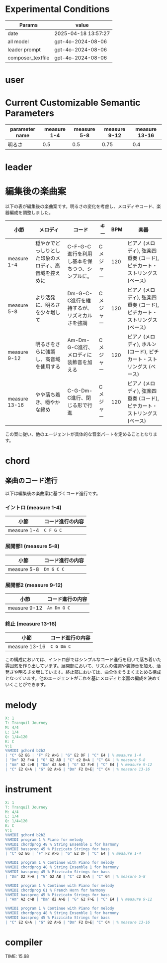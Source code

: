 # Experimental Conditions
|Params|value|
|---|---|
|date|	2025-04-18 13:57:27|
|all model|	gpt-4o-2024-08-06|
|leader prompt|	gpt-4o-2024-08-06|
|composer_textfile|	gpt-4o-2024-08-06|


# user  
# Current Customizable Semantic Parameters
| parameter name | measure 1-4 | measure 5-8 | measure 9-12 | measure 13-16 |
|---|---|---|---|---|
| 明るさ | 0.5 | 0.5 | 0.75 | 0.4 |


# leader  
# 編集後の楽曲案

以下の表が編集後の楽曲案です。明るさの変化を考慮し、メロディやコード、楽器編成を調整しました。

| 小節 | メロディ | コード | キー | BPM | 楽器 |
|---|---|---|---|---|---|
| measure 1-4 | 穏やかでどっしりとした印象のメロディ、高音域を控えめに | C-F-G-C進行を利用し基本を保ちつつ、シンプルに。 | Cメジャー | 120 | ピアノ (メロディ), 弦楽四重奏 (コード), ピチカート・ストリングス (ベース) |
| measure 5-8 | より活発に、明るさを少々増して | Dm-G-C-C進行を維持するが、リズミカルさを強調 | Cメジャー | 120 | ピアノ (メロディ), 弦楽四重奏 (コード), ピチカート・ストリングス (ベース) |
| measure 9-12 | 明るさをさらに強調し、高音域を使用する | Am-Dm-G-C進行、メロディに装飾音を加える | Cメジャー | 120 | ピアノ (メロディ), ホルン (コード), ピチカート・ストリングス (ベース) |
| measure 13-16 | やや落ち着き、穏やかな締め | C-G-Dm-C進行、閉じる形で行進 | Cメジャー | 120 | ピアノ (メロディ), 弦楽四重奏 (コード), ピチカート・ストリングス (ベース) |

この案に従い、他のエージェントが具体的な音楽パートを定めることとなります。

# chord  
## 楽曲のコード進行

以下は編集後の楽曲案に基づくコード進行です。

### イントロ (measure 1-4)
|小節|コード進行の内容|
|---|---|
|measure 1-4|`C F G C`|

### 展開部1 (measure 5-8)
|小節|コード進行の内容|
|---|---|
|measure 5-8|`Dm G C C`|

### 展開部2 (measure 9-12)
|小節|コード進行の内容|
|---|---|
|measure 9-12|`Am Dm G C`|

### 終止 (measure 13-16)
|小節|コード進行の内容|
|---|---|
|measure 13-16|`C G Dm C`|

この構成においては、イントロ部ではシンプルなコード進行を用いて落ち着いた雰囲気を作り出しています。展開部において、リズムの強調や装飾音を加え、活発さや明るさを増しています。終止部においては、曲全体をうまくまとめる構成となっています。他のエージェントがこれを基にメロディと楽器の編成を決めていくことができます。

# melody  
```abc
X: 1
T: Tranquil Journey
M: 4/4
L: 1/4
Q: 1/4=120
K: C
V:1
%%MIDI gchord b2b2
| "C" G2 EG | "F" F2 A>G | "G" E2 DF | "C" E4 | % measure 1-4
| "Dm" D2 F>A | "G" G2 AB | "C" c2 B>A | "C" G4 | % measure 5-8
| "Am" A2 c>B | "Dm" d2 A>B | "G" G2 F>E | "C" E4 | % measure 9-12
| "C" E2 G>A | "G" B2 A>G | "Dm" F2 D>E| "C" C4 | % measure 13-16
```

# instrument  
```abc
X: 1
T: Tranquil Journey
M: 4/4
L: 1/4
Q: 1/4=120
K: C
V:1
%%MIDI gchord b2b2
%%MIDI program 1 % Piano for melody
%%MIDI chordprog 48 % String Ensemble 1 for harmony
%%MIDI bassprog 45 % Pizzicato Strings for bass
| "C" G2 EG | "F" F2 A>G | "G" E2 DF | "C" E4 | % measure 1-4

%%MIDI program 1 % Continue with Piano for melody
%%MIDI chordprog 48 % String Ensemble 1 for harmony
%%MIDI bassprog 45 % Pizzicato Strings for bass
| "Dm" D2 F>A | "G" G2 AB | "C" c2 B>A | "C" G4 | % measure 5-8

%%MIDI program 1 % Continue with Piano for melody
%%MIDI chordprog 61 % French Horn for harmony
%%MIDI bassprog 45 % Pizzicato Strings for bass
| "Am" A2 c>B | "Dm" d2 A>B | "G" G2 F>E | "C" E4 | % measure 9-12

%%MIDI program 1 % Continue with Piano for melody
%%MIDI chordprog 48 % String Ensemble 1 for harmony
%%MIDI bassprog 45 % Pizzicato Strings for bass
| "C" E2 G>A | "G" B2 A>G | "Dm" F2 D>E| "C" C4 | % measure 13-16
```

# compiler  


TIME: 15.68

